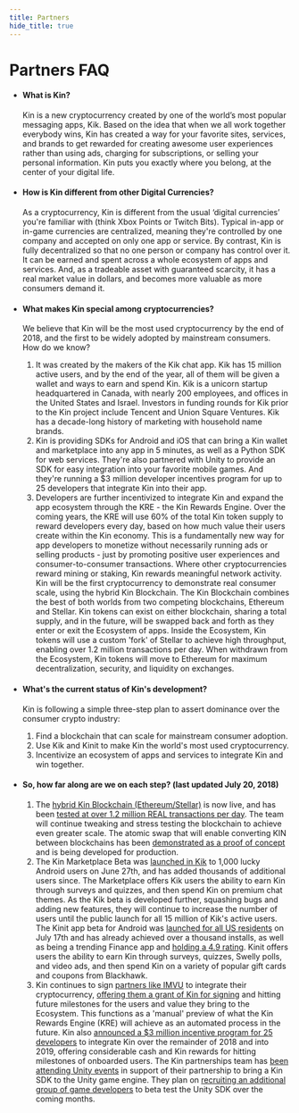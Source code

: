 ```yaml
---
title: Partners
hide_title: true
---
```


# Partners FAQ

* #### What is Kin?
  Kin is a new cryptocurrency created by one of the world’s most popular messaging apps, Kik.
  Based on the idea that when we all work together everybody wins, Kin has created a way for your favorite sites, services, and brands to get rewarded for creating awesome user experiences rather than using ads, charging for subscriptions, or selling your personal information. 
  Kin puts you exactly where you belong, at the center of your digital life.
  
* #### How is Kin different from other Digital Currencies?
  As a cryptocurrency, Kin is different from the usual ‘digital currencies’ you're familiar with (think Xbox Points or Twitch Bits).
  Typical in-app or in-game currencies are centralized, meaning they're controlled by one company and accepted on only one app or service.
  By contrast, Kin is fully decentralized so that no one person or company has control over it.
  It can be earned and spent across a whole ecosystem of apps and services.
  And, as a tradeable asset with guaranteed scarcity, it has a real market value in dollars, and becomes more valuable as more consumers demand it.
  
* #### What makes Kin special among cryptocurrencies?
  We believe that Kin will be the most used cryptocurrency by the end of 2018, and the first to be widely adopted by mainstream consumers.  
  How do we know?
    1. It was created by the makers of the Kik chat app. Kik has 15 million active users, and by the end of the year, all of them will be given a wallet and ways to earn and spend Kin. Kik is a unicorn startup headquartered in Canada, with nearly 200 employees, and offices in the United States and Israel. Investors in funding rounds for Kik prior to the Kin project include Tencent and Union Square Ventures. Kik has a decade-long history of marketing with household name brands.
    2. Kin is providing SDKs for Android and iOS that can bring a Kin wallet and marketplace into any app in 5 minutes, as well as a Python SDK for web services. They're also partnered with Unity to provide an SDK for easy integration into your favorite mobile games. And they're running a $3 million developer incentives program for up to 25 developers that integrate Kin into their app.
    3. Developers are further incentivized to integrate Kin and expand the app ecosystem through the KRE - the Kin Rewards Engine. Over the coming years, the KRE will use 60% of the total Kin token supply to reward developers every day, based on how much value their users create within the Kin economy. This is a fundamentally new way for app developers to monetize without necessarily running ads or selling products - just by promoting positive user experiences and consumer-to-consumer transactions. Where other cryptocurrencies reward mining or staking, Kin rewards meaningful network activity.  
  Kin will be the first cryptocurrency to demonstrate real consumer scale, using the hybrid Kin Blockchain. The Kin Blockchain combines the best of both worlds from two competing blockchains, Ethereum and Stellar. Kin tokens can exist on either blockchain, sharing a total supply, and in the future, will be swapped back and forth as they enter or exit the Ecosystem of apps. Inside the Ecosystem, Kin tokens will use a custom 'fork' of Stellar to achieve high throughput, enabling over 1.2 million transactions per day. When withdrawn from the Ecosystem, Kin tokens will move to Ethereum for maximum decentralization, security, and liquidity on exchanges.
   
* #### What's the current status of Kin's development?
  Kin is following a simple three-step plan to assert dominance over the consumer crypto industry:
    1. Find a blockchain that can scale for mainstream consumer adoption.
    2. Use Kik and Kinit to make Kin the world's most used cryptocurrency.
    3. Incentivize an ecosystem of apps and services to integrate Kin and win together. 

* #### So, how far along are we on each step? (last updated July 20, 2018) 
  1. The [hybrid Kin Blockchain (Ethereum/Stellar)](https://medium.com/kinblog/kin-blockchain-taking-fate-into-our-own-hands-f5bdfa759502) is now live, and has been [tested at over 1.2 million REAL transactions per day](https://medium.com/inside-kin/scaling-kin-blockchain-status-update-ca4f323d3e99). The team will continue tweaking and stress testing the blockchain to achieve even greater scale. The atomic swap that will enable converting KIN between blockchains has been [demonstrated as a proof of concept](https://www.reddit.com/r/KinFoundation/comments/8p23xm/biweekly_update_june_5/) and is being developed for production.
  2. The Kin Marketplace Beta was [launched in Kik](https://medium.com/kinblog/unlocking-product-opportunities-for-kik-d97185235ab1) to 1,000 lucky Android users on June 27th, and has added thousands of additional users since. The Marketplace offers Kik users the ability to earn Kin through surveys and quizzes, and then spend Kin on premium chat themes. As the Kik beta is developed further, squashing bugs and adding new features, they will continue to increase the number of users until the public launch for all 15 million of Kik's active users. The Kinit app beta for Android was [launched for all US residents](https://medium.com/kinblog/kinit-beta-app-now-live-in-google-play-372e975804d0) on July 17th and has already achieved over a thousand installs, as well as being a trending Finance app and [holding a 4.9 rating](https://play.google.com/store/apps/details?id=org.kinecosystem.kinit). Kinit offers users the ability to earn Kin through surveys, quizzes, Swelly polls, and video ads, and then spend Kin on a variety of popular gift cards and coupons from Blackhawk.
  3. Kin continues to sign [partners like IMVU](https://medium.com/kinblog/imvu-and-kin-partner-to-deliver-native-crypto-experiences-in-3d-social-networks-3c1c8089172a) to integrate their cryptocurrency, [offering them a grant of Kin for signing](https://medium.com/kinblog/reimagining-value-in-the-digital-world-part-2-61213ea5a192) and hitting future milestones for the users and value they bring to the Ecosystem. This functions as a 'manual' preview of what the Kin Rewards Engine (KRE) will achieve as an automated process in the future. Kin also [announced a $3 million incentive program for 25 developers](https://medium.com/kinblog/kin-developer-program-launches-today-f4f2822d4cf2) to integrate Kin over the remainder of 2018 and into 2019, offering considerable cash and Kin rewards for hitting milestones of onboarded users. The Kin partnerships team has [been attending Unity events](https://medium.com/kinblog/kin-unity-gaming-sdk-collaboration-kicks-off-at-largest-developer-conference-in-korea-c1eb96356a8a) in support of their partnership to bring a Kin SDK to the Unity game engine. They plan on [recruiting an additional group of game developers](https://medium.com/kinblog/the-kin-gaming-sdk-on-unity-c8e7c1dd64ef) to beta test the Unity SDK over the coming months.
 
